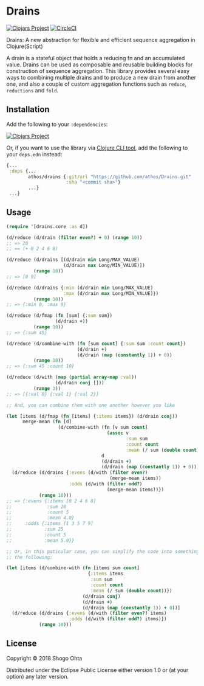 # Drains
[![Clojars Project](https://img.shields.io/clojars/v/drains.svg)](https://clojars.org/drains)
[![CircleCI](https://circleci.com/gh/athos/Drains.svg?style=shield)](https://circleci.com/gh/athos/Drains)

Drains: A new abstraction for flexible and efficient sequence aggregation in Clojure(Script)

A drain is a stateful object that holds a reducing fn and an accumulated value. Drains can be used as composable and reusable building blocks for construction of sequence aggregation.
This library provides several easy ways to combining multiple drains and to produce a new drain from another one, and also a couple of custom aggregation functions such as `reduce`, `reductions` and `fold`.

## Installation

Add the following to your `:dependencies`:

[![Clojars Project](https://clojars.org/drains/latest-version.svg)](https://clojars.org/drains)

Or, if you want to use the library via [Clojure CLI tool](https://clojure.org/guides/deps_and_cli), add the following to your `deps.edn` instead:

```clj
{...
 :deps {...
        athos/drains {:git/url "https://github.com/athos/Drains.git"
                      :sha "<commit sha>"}
        ...}
 ...}
```

## Usage

```clj
(require '[drains.core :as d])

(d/reduce (d/drain (filter even?) + 0) (range 10))
;; => 20
;; == (+ 0 2 4 6 8)

(d/reduce (d/drains [(d/drain min Long/MAX_VALUE)
                     (d/drain max Long/MIN_VALUE)])
          (range 10))
;; => [0 9]

(d/reduce (d/drains {:min (d/drain min Long/MAX_VALUE)
                     :max (d/drain max Long/MIN_VALUE)})
          (range 10))
;; => {:min 0, :max 9}

(d/reduce (d/fmap (fn [sum] {:sum sum})
                  (d/drain +))
          (range 10))
;; => {:sum 45}

(d/reduce (d/combine-with (fn [sum count] {:sum sum :count count})
                          (d/drain +)
                          (d/drain (map (constantly 1)) + 0))
          (range 10))
;; => {:sum 45 :count 10}

(d/reduce (d/with (map (partial array-map :val))
                  (d/drain conj []))
          (range 3))
;; => [{:val 0} {:val 1} {:val 2}]

;; And, you can combine them with one another however you like

(let [items (d/fmap (fn [items] {:items items}) (d/drain conj))
      merge-mean (fn [d]
                   (d/combine-with (fn [v sum count]
                                     (assoc v
                                            :sum sum
                                            :count count
                                            :mean (/ sum (double count))))
                                   d
                                   (d/drain +)
                                   (d/drain (map (constantly 1)) + 0)))]
  (d/reduce (d/drains {:evens (d/with (filter even?)
                                      (merge-mean items))
                       :odds (d/with (filter odd?)
                                     (merge-mean items))})
            (range 10)))
;; => {:evens {:items [0 2 4 6 8]
;;             :sum 20
;;             :count 5
;;             :mean 4.0}
;;     :odds {:items [1 3 5 7 9]
;;            :sum 25
;;            :count 5
;;            :mean 5.0}}

;; Or, in this paticular case, you can simplify the code into something like
;; the following:

(let [items (d/combine-with (fn [items sum count]
                              {:items items
                               :sum sum
                               :count count
                               :mean (/ sum (double count))})
                            (d/drain conj)
                            (d/drain +)
                            (d/drain (map (constantly 1)) + 0))]
  (d/reduce (d/drains {:evens (d/with (filter even?) items)
                       :odds (d/with (filter odd?) items)})
            (range 10)))
```

## License

Copyright © 2018 Shogo Ohta

Distributed under the Eclipse Public License either version 1.0 or (at
your option) any later version.

